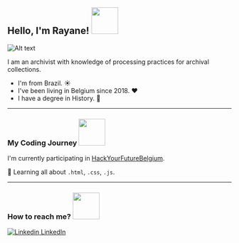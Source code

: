 ## Hello, I'm Rayane! <img src= "https://media.giphy.com/media/mGcNjsfWAjY5AEZNw6/giphy.gif" width="60">

![Alt text](https://media-exp1.licdn.com/dms/image/C5603AQG7Z3v1E-0yCg/profile-displayphoto-shrink_200_200/0/1557937209447?e=1622678400&v=beta&t=ZMngpk19P2xj8tRZ5Jgb54O7D-rsTWsGSRLtPRBlX_Y)

I am an archivist with knowledge of processing practices for archival collections.

-  I'm from Brazil. :sunny:
-  I've been living in Belgium since 2018. :heart:
-  I have a degree in History. :book:

---

### My Coding Journey <img src="https://media.giphy.com/media/WUlplcMpOCEmTGBtBW/giphy.gif" width="60">

I'm currently participating in [HackYourFutureBelgium](https://hackyourfuture.be/).

:pushpin: Learning all about `.html`, `.css`, `.js`.

---

### How to reach me? <img src= "https://media.giphy.com/media/26orGHvmJbrQ2kZ2Yk/giphy.gif" width="60">

[![Linkedin](https://i.stack.imgur.com/gVE0j.png) LinkedIn](https://www.linkedin.com/in/rayanejs/)
